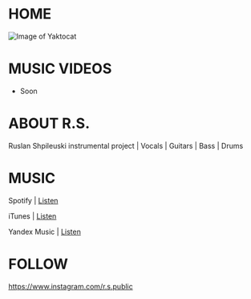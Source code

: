 # HOME

![Image of Yaktocat](https://i.scdn.co/image/ab67616d00001e0229aad720d01f81e6300c8a01)

# MUSIC VIDEOS

* Soon

# ABOUT R.S.

Ruslan Shpileuski instrumental project | Vocals | Guitars | Bass | Drums

# MUSIC

Spotify | [Listen](https://open.spotify.com/album/6QVhvXFJZiYjt3yfacMY2h)

iTunes | [Listen](https://music.yandex.ru/)

Yandex Music | [Listen](https://music.yandex.ru/)


# FOLLOW

https://www.instagram.com/r.s.public
